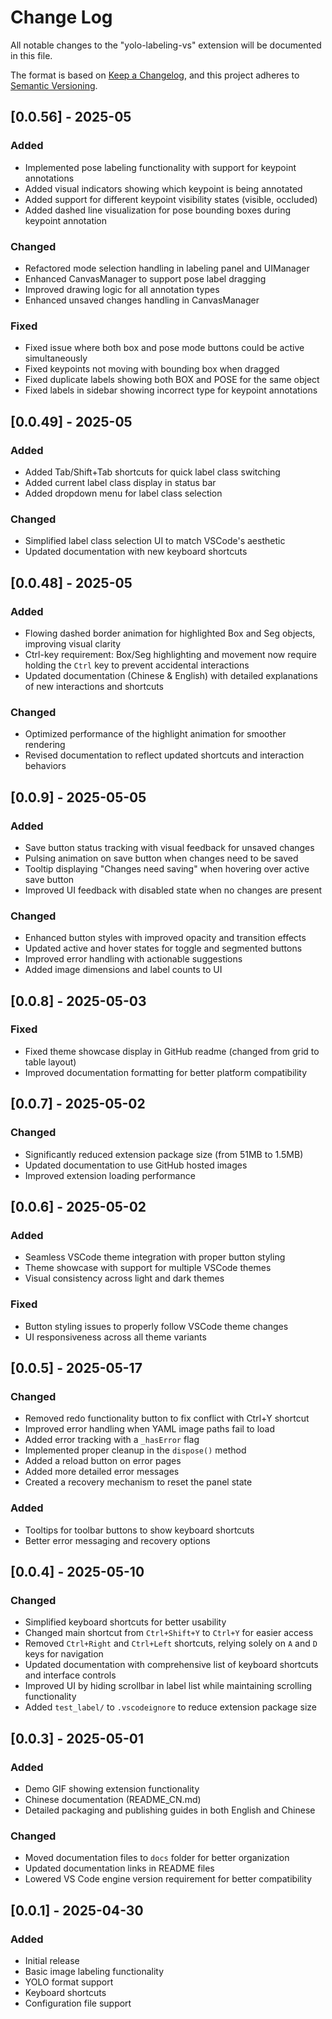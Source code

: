 # Change Log

All notable changes to the "yolo-labeling-vs" extension will be documented in this file.

The format is based on [Keep a Changelog](http://keepachangelog.com/),
and this project adheres to [Semantic Versioning](http://semver.org/).

## [0.0.56] - 2025-05

### Added
- Implemented pose labeling functionality with support for keypoint annotations
- Added visual indicators showing which keypoint is being annotated
- Added support for different keypoint visibility states (visible, occluded)
- Added dashed line visualization for pose bounding boxes during keypoint annotation

### Changed
- Refactored mode selection handling in labeling panel and UIManager
- Enhanced CanvasManager to support pose label dragging
- Improved drawing logic for all annotation types
- Enhanced unsaved changes handling in CanvasManager

### Fixed
- Fixed issue where both box and pose mode buttons could be active simultaneously
- Fixed keypoints not moving with bounding box when dragged
- Fixed duplicate labels showing both BOX and POSE for the same object
- Fixed labels in sidebar showing incorrect type for keypoint annotations

## [0.0.49] - 2025-05

### Added
- Added Tab/Shift+Tab shortcuts for quick label class switching
- Added current label class display in status bar
- Added dropdown menu for label class selection

### Changed
- Simplified label class selection UI to match VSCode's aesthetic
- Updated documentation with new keyboard shortcuts

## [0.0.48] - 2025-05

### Added
- Flowing dashed border animation for highlighted Box and Seg objects, improving visual clarity
- Ctrl-key requirement: Box/Seg highlighting and movement now require holding the `Ctrl` key to prevent accidental interactions
- Updated documentation (Chinese & English) with detailed explanations of new interactions and shortcuts

### Changed
- Optimized performance of the highlight animation for smoother rendering
- Revised documentation to reflect updated shortcuts and interaction behaviors

## [0.0.9] - 2025-05-05

### Added
- Save button status tracking with visual feedback for unsaved changes
- Pulsing animation on save button when changes need to be saved
- Tooltip displaying "Changes need saving" when hovering over active save button
- Improved UI feedback with disabled state when no changes are present

### Changed
- Enhanced button styles with improved opacity and transition effects
- Updated active and hover states for toggle and segmented buttons 
- Improved error handling with actionable suggestions
- Added image dimensions and label counts to UI

## [0.0.8] - 2025-05-03

### Fixed
- Fixed theme showcase display in GitHub readme (changed from grid to table layout)
- Improved documentation formatting for better platform compatibility

## [0.0.7] - 2025-05-02

### Changed
- Significantly reduced extension package size (from 51MB to 1.5MB)
- Updated documentation to use GitHub hosted images
- Improved extension loading performance

## [0.0.6] - 2025-05-02

### Added
- Seamless VSCode theme integration with proper button styling
- Theme showcase with support for multiple VSCode themes
- Visual consistency across light and dark themes

### Fixed
- Button styling issues to properly follow VSCode theme changes
- UI responsiveness across all theme variants

## [0.0.5] - 2025-05-17

### Changed
- Removed redo functionality button to fix conflict with Ctrl+Y shortcut
- Improved error handling when YAML image paths fail to load
- Added error tracking with a `_hasError` flag
- Implemented proper cleanup in the `dispose()` method
- Added a reload button on error pages
- Added more detailed error messages
- Created a recovery mechanism to reset the panel state

### Added
- Tooltips for toolbar buttons to show keyboard shortcuts
- Better error messaging and recovery options

## [0.0.4] - 2025-05-10

### Changed
- Simplified keyboard shortcuts for better usability
- Changed main shortcut from `Ctrl+Shift+Y` to `Ctrl+Y` for easier access
- Removed `Ctrl+Right` and `Ctrl+Left` shortcuts, relying solely on `A` and `D` keys for navigation
- Updated documentation with comprehensive list of keyboard shortcuts and interface controls
- Improved UI by hiding scrollbar in label list while maintaining scrolling functionality
- Added `test_label/` to `.vscodeignore` to reduce extension package size

## [0.0.3] - 2025-05-01

### Added
- Demo GIF showing extension functionality
- Chinese documentation (README_CN.md)
- Detailed packaging and publishing guides in both English and Chinese

### Changed
- Moved documentation files to `docs` folder for better organization
- Updated documentation links in README files
- Lowered VS Code engine version requirement for better compatibility

## [0.0.1] - 2025-04-30

### Added
- Initial release
- Basic image labeling functionality
- YOLO format support
- Keyboard shortcuts
- Configuration file support